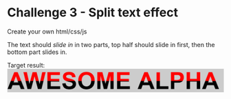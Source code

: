 # Challenge 3 - Split text effect

Create your own html/css/js

The text should *slide in* in two parts, top half should slide in first, then the bottom part slides in.

Target result:
![Result](c3.PNG)
